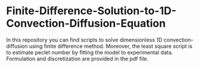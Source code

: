 # Finite-Difference-Solution-to-1D-Convection-Diffusion-Equation
In this repository you can find scripts to solve dimensionless 1D convection-diffusion using finite difference method. Moreover, the least square script is to estimate peclet number by fitting the model to experimental data. Formulation and discretization are provided in the pdf file. 

